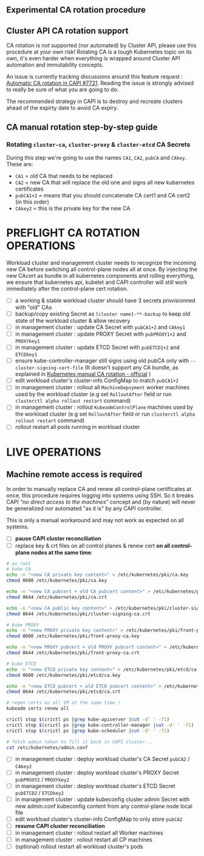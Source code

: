 ## Experimental CA rotation procedure

<aside class="note warning">

<h1>Cluster API CA rotation support</h1>

CA rotation is not supported (nor automated) by Cluster API, please use this procedure at your own risk!
Rotating CA is a tough Kubernetes topic on its own, it's even harder when everything is wrapped around Cluster API automation and immutability concepts.

An issue is currently tracking discussions around this feature request : [Automatic CA rotation in CAPI #7721](https://github.com/kubernetes-sigs/cluster-api/issues/7721). Reading the issue is strongly advised to really be sure of what you are going to do.

The recommended strategy in CAPI is to destroy and recreate clusters ahead of the expirty date to avoid CA expiry.

</aside>

## CA manual rotation step-by-step guide

### Rotating `cluster-ca`, `cluster-proxy` & `cluster-etcd` CA Secrets

During this step we're going to use the names `CA1`, `CA2`, `pubCA` and `CAkey`. These are:

* `CA1` = old CA that needs to be replaced
* `CA2` = new CA that will replace the old one and signs all new kubernetes certificates
* `pubCA1+2` = means that you should concatenate CA cert1 and CA cert2 (in this order)
* `CAkey2` = this is the private key for the new CA

<h1>PREFLIGHT CA ROTATION OPERATIONS</h1>

Workload cluster and management cluster needs to recognize the incoming new CA before switching all control-plane nodes all at once.
By injecting the new CAcert as bundle in all kubernetes components and rolling everything, we ensure that kubernetes api, kubelet and CAPI controller will still work immediately after the control-plane cert rotation.

- [ ] a working & stable workload cluster should have 3 secrets provisionned with "old" CAs
- [ ] backup/copy existing Secret as `[cluster name]-**-backup` to keep old state of the workload cluster & allow recovery
- [ ] in management cluster : update CA Secret with `pubCA1+2` and `CAkey1`
- [ ] in management cluster : update PROXY Secret with `pubPROXY1+2` and `PROXYkey1`
- [ ] in management cluster : update ETCD Secret with `pubETCD1+2` and `ETCDkey1`
- [ ] ensure kube-controller-manager still signs using old pubCA only with `--cluster-signing-cert-file` (It doesn't support any CA bundle, as explained in [Kubernetes manual CA rotation - official](https://kubernetes.io/docs/tasks/tls/manual-rotation-of-ca-certificates/#rotate-the-ca-certificates-manually) )
- [ ] edit workload cluster's cluster-info ConfigMap to match `pubCA1+2`
- [ ] in management cluster : rollout all `MachineDepoyment` worker machines used by the workload cluster (e.g set `RolloutAfter` field or run `clusterctl alpha rollout restart` command)
- [ ] in management cluster : rollout `KubeadmControlPlane` machines used by the workload cluster (e.g set `RolloutAfter` field or run `clusterctl alpha rollout restart` command)
- [ ] rollout restart all pods running in workload cluster

<h1>LIVE OPERATIONS</h1>

<aside class="note warning">

<h1>Machine remote access is required</h1>

In order to manually replace CA and renew all control-plane certificates at once, this procedure requires logging into systems using SSH. So it breaks CAPI *"no direct access to the machines"* concept and (by nature) will never be generalized nor automated "as it is" by any CAPI controller.

This is only a manual workaround and may not work as expected on all systems. 

</aside>

- [ ] **pause CAPI cluster reconciliation**
- [ ] replace key & crt files on all control planes & renew cert **on all control-plane nodes at the same time**:

```bash
# as root
# kube CA
echo -n "<new CA private key content>" > /etc/kubernetes/pki/ca.key
chmod 0600 /etc/kubernetes/pki/ca.key

echo -n "<new CA pubcert + old CA pubcert content>" > /etc/kubernetes/pki/ca.crt
chmod 0644 /etc/kubernetes/pki/ca.crt

echo -n "<new CA public key content>" > /etc/kubernetes/pki/cluster-signing-ca.crt
chmod 0644 /etc/kubernetes/pki/cluster-signing-ca.crt

# kube PROXY
echo -n "<new PROXY private key content>" > /etc/kubernetes/pki/front-proxy-ca.key
chmod 0600 /etc/kubernetes/pki/front-proxy-ca.key

echo -n "<new PROXY pubcert + old PROXY pubcert content>" > /etc/kubernetes/pki/front-proxy-ca.crt
chmod 0644 /etc/kubernetes/pki/front-proxy-ca.crt

# kube ETCD
echo -n "<new ETCD private key content>" > /etc/kubernetes/pki/etcd/ca.key
chmod 0600 /etc/kubernetes/pki/etcd/ca.key

echo -n "<new ETCD pubcert + old ETCD pubcert content>" > /etc/kubernetes/pki/etcd/ca.crt
chmod 0644 /etc/kubernetes/pki/etcd/ca.crt

# regen certs on all VM at the same time !
kubeadm certs renew all

crictl stop $(crictl ps |grep kube-apiserver |cut -d' ' -f1)
crictl stop $(crictl ps |grep kube-controller-manager |cut -d' ' -f1)
crictl stop $(crictl ps |grep kube-scheduler |cut -d' ' -f1)

# fetch admin token to fill it back in CAPI cluster...
cat /etc/kubernetes/admin.conf
```

- [ ] in management cluster : deploy workload cluster's CA Secret `pubCA2` / `CAkey2`
- [ ] in management cluster : deploy workload cluster's PROXY Secret `pubPROXY2` / `PROXYkey2`
- [ ] in management cluster : deploy workload cluster's ETCD Secret `pubETCD2` / `ETCDkey2`
- [ ] in management cluster : update kubeconfig cluster admin Secret with new admin.conf kubeconfig content from any control-plane node local file
- [ ] edit workload cluster's cluster-info ConfigMap to only store `pubCA2`
- [ ] **resume CAPI cluster reconciliation**
- [ ] in management cluster : rollout restart all Worker machines
- [ ] in management cluster : rollout restart all CP machines
- [ ] (optional) rollout restart all workload cluster's pods
